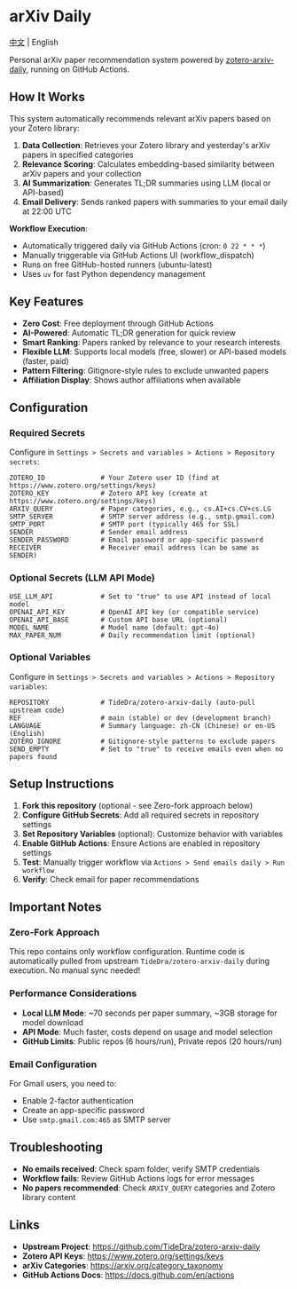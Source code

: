 # arXiv Daily

[中文](./README_ZH.md) | English

Personal arXiv paper recommendation system powered by [zotero-arxiv-daily](https://github.com/TideDra/zotero-arxiv-daily), running on GitHub Actions.

## How It Works

This system automatically recommends relevant arXiv papers based on your Zotero library:

1. **Data Collection**: Retrieves your Zotero library and yesterday's arXiv papers in specified categories
2. **Relevance Scoring**: Calculates embedding-based similarity between arXiv papers and your collection
3. **AI Summarization**: Generates TL;DR summaries using LLM (local or API-based)
4. **Email Delivery**: Sends ranked papers with summaries to your email daily at 22:00 UTC

**Workflow Execution**:
- Automatically triggered daily via GitHub Actions (cron: `0 22 * * *`)
- Manually triggerable via GitHub Actions UI (workflow_dispatch)
- Runs on free GitHub-hosted runners (ubuntu-latest)
- Uses `uv` for fast Python dependency management

## Key Features

- **Zero Cost**: Free deployment through GitHub Actions
- **AI-Powered**: Automatic TL;DR generation for quick review
- **Smart Ranking**: Papers ranked by relevance to your research interests
- **Flexible LLM**: Supports local models (free, slower) or API-based models (faster, paid)
- **Pattern Filtering**: Gitignore-style rules to exclude unwanted papers
- **Affiliation Display**: Shows author affiliations when available

## Configuration

### Required Secrets

Configure in `Settings > Secrets and variables > Actions > Repository secrets`:

```
ZOTERO_ID              # Your Zotero user ID (find at https://www.zotero.org/settings/keys)
ZOTERO_KEY             # Zotero API key (create at https://www.zotero.org/settings/keys)
ARXIV_QUERY            # Paper categories, e.g., cs.AI+cs.CV+cs.LG
SMTP_SERVER            # SMTP server address (e.g., smtp.gmail.com)
SMTP_PORT              # SMTP port (typically 465 for SSL)
SENDER                 # Sender email address
SENDER_PASSWORD        # Email password or app-specific password
RECEIVER               # Receiver email address (can be same as SENDER)
```

### Optional Secrets (LLM API Mode)

```
USE_LLM_API            # Set to "true" to use API instead of local model
OPENAI_API_KEY         # OpenAI API key (or compatible service)
OPENAI_API_BASE        # Custom API base URL (optional)
MODEL_NAME             # Model name (default: gpt-4o)
MAX_PAPER_NUM          # Daily recommendation limit (optional)
```

### Optional Variables

Configure in `Settings > Secrets and variables > Actions > Repository variables`:

```
REPOSITORY             # TideDra/zotero-arxiv-daily (auto-pull upstream code)
REF                    # main (stable) or dev (development branch)
LANGUAGE               # Summary language: zh-CN (Chinese) or en-US (English)
ZOTERO_IGNORE          # Gitignore-style patterns to exclude papers
SEND_EMPTY             # Set to "true" to receive emails even when no papers found
```

## Setup Instructions

1. **Fork this repository** (optional - see Zero-fork approach below)
2. **Configure GitHub Secrets**: Add all required secrets in repository settings
3. **Set Repository Variables** (optional): Customize behavior with variables
4. **Enable GitHub Actions**: Ensure Actions are enabled in repository settings
5. **Test**: Manually trigger workflow via `Actions > Send emails daily > Run workflow`
6. **Verify**: Check email for paper recommendations

## Important Notes

### Zero-Fork Approach
This repo contains only workflow configuration. Runtime code is automatically pulled from upstream `TideDra/zotero-arxiv-daily` during execution. No manual sync needed!

### Performance Considerations
- **Local LLM Mode**: ~70 seconds per paper summary, ~3GB storage for model download
- **API Mode**: Much faster, costs depend on usage and model selection
- **GitHub Limits**: Public repos (6 hours/run), Private repos (20 hours/run)

### Email Configuration
For Gmail users, you need to:
- Enable 2-factor authentication
- Create an app-specific password
- Use `smtp.gmail.com:465` as SMTP server

## Troubleshooting

- **No emails received**: Check spam folder, verify SMTP credentials
- **Workflow fails**: Review GitHub Actions logs for error messages
- **No papers recommended**: Check `ARXIV_QUERY` categories and Zotero library content

## Links

- **Upstream Project**: https://github.com/TideDra/zotero-arxiv-daily
- **Zotero API Keys**: https://www.zotero.org/settings/keys
- **arXiv Categories**: https://arxiv.org/category_taxonomy
- **GitHub Actions Docs**: https://docs.github.com/en/actions
